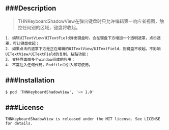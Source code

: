 ###Description
---
> THNKeyboardShadowView在弹出键盘时只允许编辑第一响应者视图，触控任何别的区域，键盘将收起。
> 


```
1. 编辑UITextView/UITextField弹出键盘时，会在键盘下方增加一个透明遮罩，点击遮罩，可让键盘收起；
2. 如果点击的遮罩下方是正在编辑的UITextView/UITextField，则键盘不收起。不影响UITextView/UITextField的复制、粘贴功能；
3. 支持界面由多个window组成的应用；
4. 不需注入任何代码，Podfile中引入即可使用。
```

###Installation
---
```
$ pod 'THNKeyboardShadowView', '~> 1.0'
```

###License
---
```
THNKeyboardShadowView is released under the MIT license. See LICENSE for details.
```

